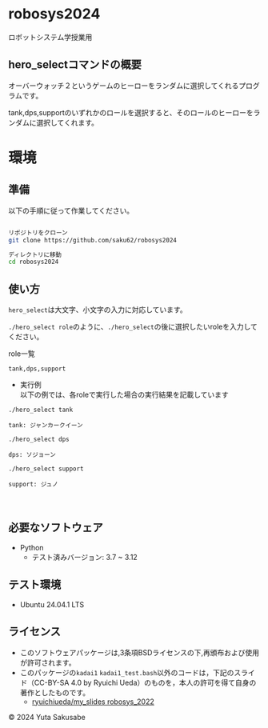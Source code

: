 # robosys2024

ロボットシステム学授業用


## hero_selectコマンドの概要

オーバーウォッチ２というゲームのヒーローをランダムに選択してくれるプログラムです。  

tank,dps,supportのいずれかのロールを選択すると、そのロールのヒーローをランダムに選択してくれます。


# 環境

## 準備

以下の手順に従って作業してください。  

```bash

リポジトリをクローン
git clone https://github.com/saku62/robosys2024

ディレクトリに移動
cd robosys2024
```


## 使い方  

```hero_select```は大文字、小文字の入力に対応しています。  

```./hero_select role```のように、```./hero_select```の後に選択したいroleを入力してください。  

role一覧   　

```tank,dps,support```  


- 実行例  
以下の例では、各roleで実行した場合の実行結果を記載しています  
```
./hero_select tank

tank: ジャンカークイーン
```

```
./hero_select dps

dps: ソジョーン
```

```
./hero_select support

support: ジュノ
```  
　　


## 必要なソフトウェア
- Python
  - テスト済みバージョン: 3.7 ~ 3.12

## テスト環境
- Ubuntu 24.04.1 LTS

## ライセンス
- このソフトウェアパッケージは,3条項BSDライセンスの下,再頒布および使用が許可されます。
- このパッケージの```kadai1``` ```kadai1_test.bash```以外のコードは，下記のスライド（CC-BY-SA 4.0 by Ryuichi Ueda）のものを，本人の許可を得て自身の著作としたものです。
    - [ryuichiueda/my_slides robosys_2022](https://github.com/ryuichiueda/my_slides/tree/master/robosys_2022)

© 2024 Yuta Sakusabe
